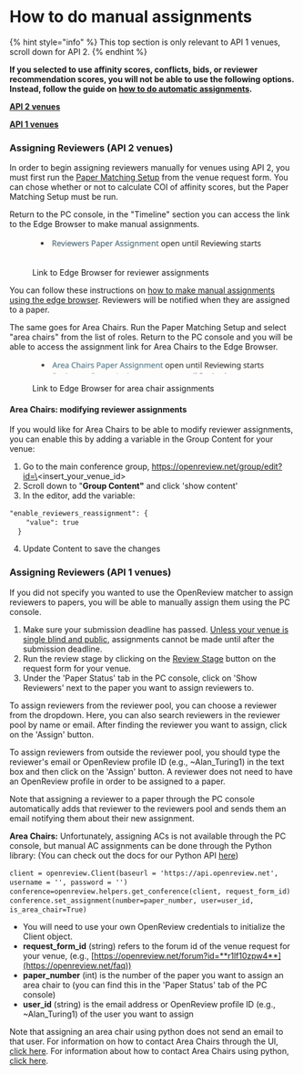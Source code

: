 # How to do manual assignments

{% hint style="info" %}
This top section is only relevant to API 1 venues, scroll down for API 2.
{% endhint %}

**If you selected to use affinity scores, conflicts, bids, or reviewer recommendation scores, you will not be able to use the following options. Instead, follow the guide on** [**how to do automatic assignments**](../how-to-do-automatic-assignments/)**.** &#x20;

[**API 2 venues**](./#assigning-reviewers-api-2-venues)

[**API 1 venues**](./#assigning-reviewers-api-1-venues)

### Assigning Reviewers (API 2 venues)

In order to begin assigning reviewers manually for venues using API 2, you must first run the [Paper Matching Setup](../how-to-do-automatic-assignments/how-to-setup-paper-matching-by-calculating-affinity-scores-and-conflicts.md) from the venue request form. You can chose whether or not to calculate COI of affinity scores, but the Paper Matching Setup must be run.

Return to the PC console, in the "Timeline" section you can access the link to the Edge Browser to make manual assignments.

<figure><img src="../../../.gitbook/assets/Screen Shot 2023-06-05 at 2.49.33 PM.png" alt=""><figcaption><p>Link to Edge Browser for reviewer assignments</p></figcaption></figure>

You can follow these instructions on [how to make manual assignments using the edge browser](../how-to-do-automatic-assignments/how-to-make-manual-assignments-with-the-edge-browser-after-deployment.md). Reviewers will be notified when they are assigned to a paper.

The same goes for Area Chairs. Run the Paper Matching Setup and select "area chairs" from the list of roles. Return to the PC console and you will be able to access the assignment link for Area Chairs to the Edge Browser.

<figure><img src="../../../.gitbook/assets/Screen Shot 2023-06-05 at 4.06.37 PM.png" alt=""><figcaption><p>Link to Edge Browser for area chair assignments</p></figcaption></figure>

#### Area Chairs: modifying reviewer assignments

If you would like for Area Chairs to be able to modify reviewer assignments, you can enable this by adding a variable in the Group Content for your venue:&#x20;

1. Go to the main conference group, https://openreview.net/group/edit?id=\<insert\_your\_venue\_id>
2. Scroll down to "**Group Content"** and click 'show content'
3. In the editor, add the variable:&#x20;

```
"enable_reviewers_reassignment": {
    "value": true
  }
```

4. Update Content to save the changes

### Assigning Reviewers (API 1 venues)

If you did not specify you wanted to use the OpenReview matcher to assign reviewers to papers, you will be able to manually assign them using the PC console.

1. Make sure your submission deadline has passed. [Unless your venue is single blind and public](../../workflow/how-to-begin-the-review-stage-while-submissions-are-open.md), assignments cannot be made until after the submission deadline.
2. Run the review stage by clicking on the [Review Stage](../../../reference/stages/review-stage.md) button on the request form for your venue.
3. Under the 'Paper Status' tab in the PC console, click on 'Show Reviewers' next to the paper you want to assign reviewers to.

To assign reviewers from the reviewer pool, you can choose a reviewer from the dropdown. Here, you can also search reviewers in the reviewer pool by name or email. After finding the reviewer you want to assign, click on the 'Assign' button.

To assign reviewers from outside the reviewer pool, you should type the reviewer's email or OpenReview profile ID (e.g., \~Alan\_Turing1) in the text box and then click on the 'Assign' button. A reviewer does not need to have an OpenReview profile in order to be assigned to a paper.

Note that assigning a reviewer to a paper through the PC console automatically adds that reviewer to the reviewers pool and sends them an email notifying them about their new assignment.

**Area Chairs:** Unfortunately, assigning ACs is not available through the PC console, but manual AC assignments can be done through the Python library: (You can check out the docs for our Python API [here](https://openreview-py.readthedocs.io/en/latest/))

```
client = openreview.Client(baseurl = 'https://api.openreview.net', username = '', password = '')
conference=openreview.helpers.get_conference(client, request_form_id)
conference.set_assignment(number=paper_number, user=user_id, is_area_chair=True)
```

* You will need to use your own OpenReview credentials to initialize the Client object.
* **request\_form\_id** (string) refers to the forum id of the venue request for your venue, (e.g., [https://openreview.net/forum?id=**r1lf10zpw4**](https://openreview.net/faq))
* **paper\_number** (int) is the number of the paper you want to assign an area chair to (you can find this in the 'Paper Status' tab of the PC console)
* **user\_id** (string) is the email address or OpenReview profile ID (e.g., \~Alan\_Turing1) of the user you want to assign

Note that assigning an area chair using python does not send an email to that user. For information on how to contact Area Chairs through the UI, [click here](../../communication/how-to-send-messages-through-the-ui.md). For information about how to contact Area Chairs using python, [click here](../../communication/how-to-send-messages-with-the-python-client.md).&#x20;
